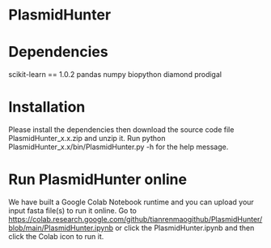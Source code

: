 # PlasmidHunter
# Dependencies
scikit-learn == 1.0.2
pandas
numpy
biopython
diamond
prodigal
# Installation
Please install the dependencies then download the source code file PlasmidHunter_x.x.zip and unzip it. Run python PlasmidHunter_x.x/bin/PlasmidHunter.py -h for the help message.
# Run PlasmidHunter online
We have built a Google Colab Notebook runtime and you can upload your input fasta file(s) to run it online.
Go to https://colab.research.google.com/github/tianrenmaogithub/PlasmidHunter/blob/main/PlasmidHunter.ipynb
or click the PlasmidHunter.ipynb and then click the Colab icon to run it.
